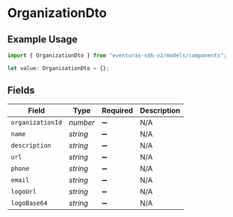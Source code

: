 # OrganizationDto

## Example Usage

```typescript
import { OrganizationDto } from "eventuras-sdk-v2/models/components";

let value: OrganizationDto = {};
```

## Fields

| Field              | Type               | Required           | Description        |
| ------------------ | ------------------ | ------------------ | ------------------ |
| `organizationId`   | *number*           | :heavy_minus_sign: | N/A                |
| `name`             | *string*           | :heavy_minus_sign: | N/A                |
| `description`      | *string*           | :heavy_minus_sign: | N/A                |
| `url`              | *string*           | :heavy_minus_sign: | N/A                |
| `phone`            | *string*           | :heavy_minus_sign: | N/A                |
| `email`            | *string*           | :heavy_minus_sign: | N/A                |
| `logoUrl`          | *string*           | :heavy_minus_sign: | N/A                |
| `logoBase64`       | *string*           | :heavy_minus_sign: | N/A                |